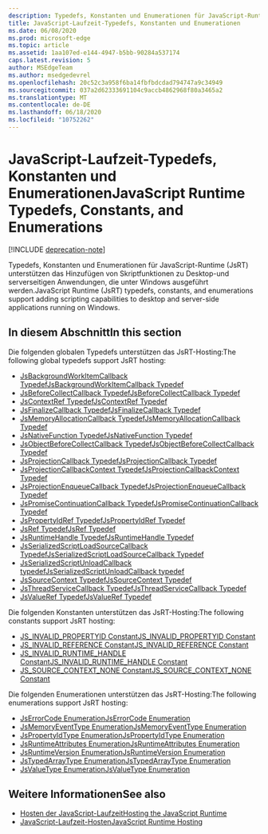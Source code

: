 ```yaml
---
description: Typedefs, Konstanten und Enumerationen für JavaScript-Runtime (JsRT) unterstützen das Hinzufügen von Skriptfunktionen zu Desktop-und serverseitigen Anwendungen, die unter Windows ausgeführt werden.
title: JavaScript-Laufzeit-Typedefs, Konstanten und Enumerationen
ms.date: 06/08/2020
ms.prod: microsoft-edge
ms.topic: article
ms.assetid: 1aa107ed-e144-4947-b5bb-90284a537174
caps.latest.revision: 5
author: MSEdgeTeam
ms.author: msedgedevrel
ms.openlocfilehash: 20c52c3a958f6ba14fbfbdcdad794747a9c34949
ms.sourcegitcommit: 037a2d62333691104c9accb4862968f80a3465a2
ms.translationtype: MT
ms.contentlocale: de-DE
ms.lasthandoff: 06/18/2020
ms.locfileid: "10752262"
---
```

# <span data-ttu-id="033f8-103">JavaScript-Laufzeit-Typedefs, Konstanten und Enumerationen</span><span class="sxs-lookup"><span data-stu-id="033f8-103">JavaScript Runtime Typedefs, Constants, and Enumerations</span></span>  

[!INCLUDE [deprecation-note](../includes/deprecation-note.md)]  

<span data-ttu-id="033f8-104">Typedefs, Konstanten und Enumerationen für JavaScript-Runtime (JsRT) unterstützen das Hinzufügen von Skriptfunktionen zu Desktop-und serverseitigen Anwendungen, die unter Windows ausgeführt werden.</span><span class="sxs-lookup"><span data-stu-id="033f8-104">JavaScript Runtime (JsRT) typedefs, constants, and enumerations support adding scripting capabilities to desktop and server-side applications running on Windows.</span></span>  

## <span data-ttu-id="033f8-105">In diesem Abschnitt</span><span class="sxs-lookup"><span data-stu-id="033f8-105">In this section</span></span>  

<span data-ttu-id="033f8-106">Die folgenden globalen Typedefs unterstützen das JsRT-Hosting:</span><span class="sxs-lookup"><span data-stu-id="033f8-106">The following global typedefs support JsRT hosting:</span></span>  

*   [<span data-ttu-id="033f8-107">JsBackgroundWorkItemCallback Typedef</span><span class="sxs-lookup"><span data-stu-id="033f8-107">JsBackgroundWorkItemCallback Typedef</span></span>](./jsbackgroundworkitemcallback-typedef.md)  
*   [<span data-ttu-id="033f8-108">JsBeforeCollectCallback Typedef</span><span class="sxs-lookup"><span data-stu-id="033f8-108">JsBeforeCollectCallback Typedef</span></span>](./jsbeforecollectcallback-typedef.md)  
*   [<span data-ttu-id="033f8-109">JsContextRef Typedef</span><span class="sxs-lookup"><span data-stu-id="033f8-109">JsContextRef Typedef</span></span>](./jscontextref-typedef.md)  
*   [<span data-ttu-id="033f8-110">JsFinalizeCallback Typedef</span><span class="sxs-lookup"><span data-stu-id="033f8-110">JsFinalizeCallback Typedef</span></span>](./jsfinalizecallback-typedef.md)  
*   [<span data-ttu-id="033f8-111">JsMemoryAllocationCallback Typedef</span><span class="sxs-lookup"><span data-stu-id="033f8-111">JsMemoryAllocationCallback Typedef</span></span>](./jsmemoryallocationcallback-typedef.md)  
*   [<span data-ttu-id="033f8-112">JsNativeFunction Typedef</span><span class="sxs-lookup"><span data-stu-id="033f8-112">JsNativeFunction Typedef</span></span>](./jsnativefunction-typedef.md)  
*   [<span data-ttu-id="033f8-113">JsObjectBeforeCollectCallback Typedef</span><span class="sxs-lookup"><span data-stu-id="033f8-113">JsObjectBeforeCollectCallback Typedef</span></span>](./jsobjectbeforecollectcallback-typedef.md)  
*   [<span data-ttu-id="033f8-114">JsProjectionCallback Typedef</span><span class="sxs-lookup"><span data-stu-id="033f8-114">JsProjectionCallback Typedef</span></span>](./jsprojectioncallback-typedef.md)  
*   [<span data-ttu-id="033f8-115">JsProjectionCallbackContext Typedef</span><span class="sxs-lookup"><span data-stu-id="033f8-115">JsProjectionCallbackContext Typedef</span></span>](./jsprojectioncallbackcontext-typedef.md)  
*   [<span data-ttu-id="033f8-116">JsProjectionEnqueueCallback Typedef</span><span class="sxs-lookup"><span data-stu-id="033f8-116">JsProjectionEnqueueCallback Typedef</span></span>](./jsprojectionenqueuecallback-typedef.md)  
*   [<span data-ttu-id="033f8-117">JsPromiseContinuationCallback Typedef</span><span class="sxs-lookup"><span data-stu-id="033f8-117">JsPromiseContinuationCallback Typedef</span></span>](./jspromisecontinuationcallback-typedef.md)  
*   [<span data-ttu-id="033f8-118">JsPropertyIdRef Typedef</span><span class="sxs-lookup"><span data-stu-id="033f8-118">JsPropertyIdRef Typedef</span></span>](./jspropertyidref-typedef.md)  
*   [<span data-ttu-id="033f8-119">JsRef Typedef</span><span class="sxs-lookup"><span data-stu-id="033f8-119">JsRef Typedef</span></span>](./jsref-typedef.md)  
*   [<span data-ttu-id="033f8-120">JsRuntimeHandle Typedef</span><span class="sxs-lookup"><span data-stu-id="033f8-120">JsRuntimeHandle Typedef</span></span>](./jsruntimehandle-typedef.md)  
*   [<span data-ttu-id="033f8-121">JsSerializedScriptLoadSourceCallback Typedef</span><span class="sxs-lookup"><span data-stu-id="033f8-121">JsSerializedScriptLoadSourceCallback Typedef</span></span>](./jsserializedscriptloadsourcecallback-typedef.md)  
*   [<span data-ttu-id="033f8-122">JsSerializedScriptUnloadCallback typedef</span><span class="sxs-lookup"><span data-stu-id="033f8-122">JsSerializedScriptUnloadCallback typedef</span></span>](./jsserializedscriptunloadcallback-typedef.md)  
*   [<span data-ttu-id="033f8-123">JsSourceContext Typedef</span><span class="sxs-lookup"><span data-stu-id="033f8-123">JsSourceContext Typedef</span></span>](./jssourcecontext-typedef.md)  
*   [<span data-ttu-id="033f8-124">JsThreadServiceCallback Typedef</span><span class="sxs-lookup"><span data-stu-id="033f8-124">JsThreadServiceCallback Typedef</span></span>](./jsthreadservicecallback-typedef.md)  
*   [<span data-ttu-id="033f8-125">JsValueRef Typedef</span><span class="sxs-lookup"><span data-stu-id="033f8-125">JsValueRef Typedef</span></span>](./jsvalueref-typedef.md)  

<span data-ttu-id="033f8-126">Die folgenden Konstanten unterstützen das JsRT-Hosting:</span><span class="sxs-lookup"><span data-stu-id="033f8-126">The following constants support JsRT hosting:</span></span>  

*   [<span data-ttu-id="033f8-127">JS_INVALID_PROPERTYID Constant</span><span class="sxs-lookup"><span data-stu-id="033f8-127">JS_INVALID_PROPERTYID Constant</span></span>](./js-invalid-propertyid-constant.md)  
*   [<span data-ttu-id="033f8-128">JS_INVALID_REFERENCE Constant</span><span class="sxs-lookup"><span data-stu-id="033f8-128">JS_INVALID_REFERENCE Constant</span></span>](./js-invalid-reference-constant.md)  
*   [<span data-ttu-id="033f8-129">JS_INVALID_RUNTIME_HANDLE Constant</span><span class="sxs-lookup"><span data-stu-id="033f8-129">JS_INVALID_RUNTIME_HANDLE Constant</span></span>](./js-invalid-runtime-handle-constant.md)  
*   [<span data-ttu-id="033f8-130">JS_SOURCE_CONTEXT_NONE Constant</span><span class="sxs-lookup"><span data-stu-id="033f8-130">JS_SOURCE_CONTEXT_NONE Constant</span></span>](./js-source-context-none-constant.md)  

<span data-ttu-id="033f8-131">Die folgenden Enumerationen unterstützen das JsRT-Hosting:</span><span class="sxs-lookup"><span data-stu-id="033f8-131">The following enumerations support JsRT hosting:</span></span>  

*   [<span data-ttu-id="033f8-132">JsErrorCode Enumeration</span><span class="sxs-lookup"><span data-stu-id="033f8-132">JsErrorCode Enumeration</span></span>](./jserrorcode-enumeration.md)  
*   [<span data-ttu-id="033f8-133">JsMemoryEventType Enumeration</span><span class="sxs-lookup"><span data-stu-id="033f8-133">JsMemoryEventType Enumeration</span></span>](./jsmemoryeventtype-enumeration.md)  
*   [<span data-ttu-id="033f8-134">JsPropertyIdType Enumeration</span><span class="sxs-lookup"><span data-stu-id="033f8-134">JsPropertyIdType Enumeration</span></span>](./jspropertyidtype-enumeration.md)  
*   [<span data-ttu-id="033f8-135">JsRuntimeAttributes Enumeration</span><span class="sxs-lookup"><span data-stu-id="033f8-135">JsRuntimeAttributes Enumeration</span></span>](./jsruntimeattributes-enumeration.md)  
*   [<span data-ttu-id="033f8-136">JsRuntimeVersion Enumeration</span><span class="sxs-lookup"><span data-stu-id="033f8-136">JsRuntimeVersion Enumeration</span></span>](./jsruntimeversion-enumeration.md)  
*   [<span data-ttu-id="033f8-137">JsTypedArrayType Enumeration</span><span class="sxs-lookup"><span data-stu-id="033f8-137">JsTypedArrayType Enumeration</span></span>](./jstypedarraytype-enumeration.md)  
*   [<span data-ttu-id="033f8-138">JsValueType Enumeration</span><span class="sxs-lookup"><span data-stu-id="033f8-138">JsValueType Enumeration</span></span>](./jsvaluetype-enumeration.md)  

## <span data-ttu-id="033f8-139">Weitere Informationen</span><span class="sxs-lookup"><span data-stu-id="033f8-139">See also</span></span>  

*   [<span data-ttu-id="033f8-140">Hosten der JavaScript-Laufzeit</span><span class="sxs-lookup"><span data-stu-id="033f8-140">Hosting the JavaScript Runtime</span></span>](./hosting-the-javascript-runtime.md)  
*   [<span data-ttu-id="033f8-141">JavaScript-Laufzeit-Hosten</span><span class="sxs-lookup"><span data-stu-id="033f8-141">JavaScript Runtime Hosting</span></span>](../javascript-runtime-hosting.md)  
